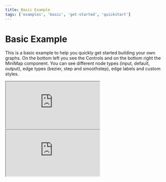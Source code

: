 ```yaml
---
title: Basic Example
tags: ['examples', 'basic', 'get-started', 'quickstart']
---
```


# Basic Example

This is a basic example to help you quickly get started building your own graphs. On the bottom left you see the
Controls and on the bottom right the MiniMap component. You can see different node types (input, default, output), edge
types (bezier, step and smoothstep), edge labels and custom styles.

<div class="mt-6">
  <iframe src="https://codesandbox.io/embed/vue-flow-basic-example-3hq147?eslint=1&fontsize=14&hidenavigation=1&module=%2Fsrc%2Fcomponents%2FBasic.vue&moduleview=1&theme=dark"
     class="hidden dark:block bg-black h-full w-full min-h-[75vh]"
     title="Vue Flow: Basic Example"
     allow="accelerometer; ambient-light-sensor; camera; encrypted-media; geolocation; gyroscope; hid; microphone; midi; payment; usb; vr; xr-spatial-tracking"
     sandbox="allow-forms allow-modals allow-popups allow-presentation allow-same-origin allow-scripts"
   ></iframe>
  <iframe src="https://codesandbox.io/embed/vue-flow-basic-example-3hq147?eslint=1&fontsize=14&hidenavigation=1&module=%2Fsrc%2Fcomponents%2FBasic.vue&moduleview=1&theme=light"
     class="block dark:hidden h-full w-full min-h-[75vh]"
     title="Vue Flow: Basic Example"
     allow="accelerometer; ambient-light-sensor; camera; encrypted-media; geolocation; gyroscope; hid; microphone; midi; payment; usb; vr; xr-spatial-tracking"
     sandbox="allow-forms allow-modals allow-popups allow-presentation allow-same-origin allow-scripts"
   ></iframe>
</div>
